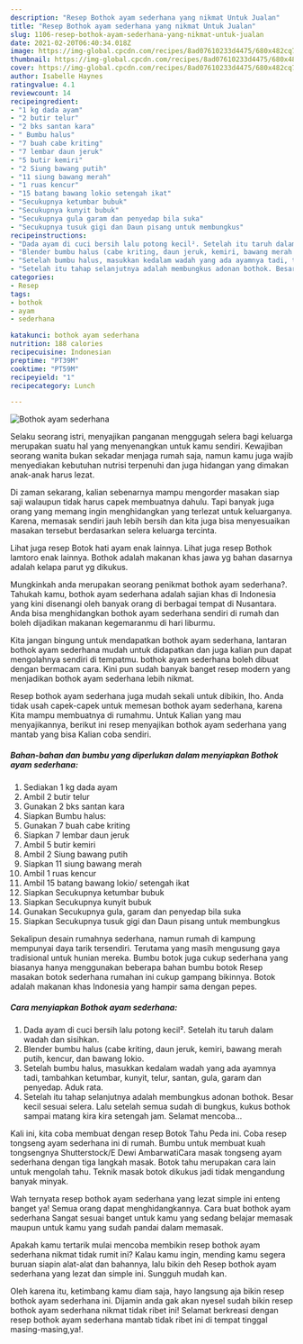 ```yaml
---
description: "Resep Bothok ayam sederhana yang nikmat Untuk Jualan"
title: "Resep Bothok ayam sederhana yang nikmat Untuk Jualan"
slug: 1106-resep-bothok-ayam-sederhana-yang-nikmat-untuk-jualan
date: 2021-02-20T06:40:34.018Z
image: https://img-global.cpcdn.com/recipes/8ad07610233d4475/680x482cq70/bothok-ayam-sederhana-foto-resep-utama.jpg
thumbnail: https://img-global.cpcdn.com/recipes/8ad07610233d4475/680x482cq70/bothok-ayam-sederhana-foto-resep-utama.jpg
cover: https://img-global.cpcdn.com/recipes/8ad07610233d4475/680x482cq70/bothok-ayam-sederhana-foto-resep-utama.jpg
author: Isabelle Haynes
ratingvalue: 4.1
reviewcount: 14
recipeingredient:
- "1 kg dada ayam"
- "2 butir telur"
- "2 bks santan kara"
- " Bumbu halus"
- "7 buah cabe kriting"
- "7 lembar daun jeruk"
- "5 butir kemiri"
- "2 Siung bawang putih"
- "11 siung bawang merah"
- "1 ruas kencur"
- "15 batang bawang lokio setengah ikat"
- "Secukupnya ketumbar bubuk"
- "Secukupnya kunyit bubuk"
- "Secukupnya gula garam dan penyedap bila suka"
- "Secukupnya tusuk gigi dan Daun pisang untuk membungkus"
recipeinstructions:
- "Dada ayam di cuci bersih lalu potong kecil². Setelah itu taruh dalam wadah dan sisihkan."
- "Blender bumbu halus (cabe kriting, daun jeruk, kemiri, bawang merah putih, kencur, dan bawang lokio."
- "Setelah bumbu halus, masukkan kedalam wadah yang ada ayamnya tadi, tambahkan ketumbar, kunyit, telur, santan, gula, garam dan penyedap. Aduk rata."
- "Setelah itu tahap selanjutnya adalah membungkus adonan bothok. Besar kecil sesuai selera. Lalu setelah semua sudah di bungkus, kukus bothok sampai matang kira kira setengah jam. Selamat mencoba..."
categories:
- Resep
tags:
- bothok
- ayam
- sederhana

katakunci: bothok ayam sederhana 
nutrition: 188 calories
recipecuisine: Indonesian
preptime: "PT39M"
cooktime: "PT59M"
recipeyield: "1"
recipecategory: Lunch

---
```



![Bothok ayam sederhana](https://img-global.cpcdn.com/recipes/8ad07610233d4475/680x482cq70/bothok-ayam-sederhana-foto-resep-utama.jpg)

Selaku seorang istri, menyajikan panganan menggugah selera bagi keluarga merupakan suatu hal yang menyenangkan untuk kamu sendiri. Kewajiban seorang  wanita bukan sekadar menjaga rumah saja, namun kamu juga wajib menyediakan kebutuhan nutrisi terpenuhi dan juga hidangan yang dimakan anak-anak harus lezat.

Di zaman  sekarang, kalian sebenarnya mampu mengorder masakan siap saji walaupun tidak harus capek membuatnya dahulu. Tapi banyak juga orang yang memang ingin menghidangkan yang terlezat untuk keluarganya. Karena, memasak sendiri jauh lebih bersih dan kita juga bisa menyesuaikan masakan tersebut berdasarkan selera keluarga tercinta. 

Lihat juga resep Botok hati ayam enak lainnya. Lihat juga resep Bothok lamtoro enak lainnya. Bothok adalah makanan khas jawa yg bahan dasarnya adalah kelapa parut yg dikukus.

Mungkinkah anda merupakan seorang penikmat bothok ayam sederhana?. Tahukah kamu, bothok ayam sederhana adalah sajian khas di Indonesia yang kini disenangi oleh banyak orang di berbagai tempat di Nusantara. Anda bisa menghidangkan bothok ayam sederhana sendiri di rumah dan boleh dijadikan makanan kegemaranmu di hari liburmu.

Kita jangan bingung untuk mendapatkan bothok ayam sederhana, lantaran bothok ayam sederhana mudah untuk didapatkan dan juga kalian pun dapat mengolahnya sendiri di tempatmu. bothok ayam sederhana boleh dibuat dengan bermacam cara. Kini pun sudah banyak banget resep modern yang menjadikan bothok ayam sederhana lebih nikmat.

Resep bothok ayam sederhana juga mudah sekali untuk dibikin, lho. Anda tidak usah capek-capek untuk memesan bothok ayam sederhana, karena Kita mampu membuatnya di rumahmu. Untuk Kalian yang mau menyajikannya, berikut ini resep menyajikan bothok ayam sederhana yang mantab yang bisa Kalian coba sendiri.

<!--inarticleads1-->

##### Bahan-bahan dan bumbu yang diperlukan dalam menyiapkan Bothok ayam sederhana:

1. Sediakan 1 kg dada ayam
1. Ambil 2 butir telur
1. Gunakan 2 bks santan kara
1. Siapkan  Bumbu halus:
1. Gunakan 7 buah cabe kriting
1. Siapkan 7 lembar daun jeruk
1. Ambil 5 butir kemiri
1. Ambil 2 Siung bawang putih
1. Siapkan 11 siung bawang merah
1. Ambil 1 ruas kencur
1. Ambil 15 batang bawang lokio/ setengah ikat
1. Siapkan Secukupnya ketumbar bubuk
1. Siapkan Secukupnya kunyit bubuk
1. Gunakan Secukupnya gula, garam dan penyedap bila suka
1. Siapkan Secukupnya tusuk gigi dan Daun pisang untuk membungkus


Sekalipun desain rumahnya sederhana, namun rumah di kampung mempunyai daya tarik tersendiri. Terutama yang masih mengusung gaya tradisional untuk hunian mereka. Bumbu botok juga cukup sederhana yang biasanya hanya menggunakan beberapa bahan bumbu botok Resep masakan botok sederhana rumahan ini cukup gampang bikinnya. Botok adalah makanan khas Indonesia yang hampir sama dengan pepes. 

<!--inarticleads2-->

##### Cara menyiapkan Bothok ayam sederhana:

1. Dada ayam di cuci bersih lalu potong kecil². Setelah itu taruh dalam wadah dan sisihkan.
1. Blender bumbu halus (cabe kriting, daun jeruk, kemiri, bawang merah putih, kencur, dan bawang lokio.
1. Setelah bumbu halus, masukkan kedalam wadah yang ada ayamnya tadi, tambahkan ketumbar, kunyit, telur, santan, gula, garam dan penyedap. Aduk rata.
1. Setelah itu tahap selanjutnya adalah membungkus adonan bothok. Besar kecil sesuai selera. Lalu setelah semua sudah di bungkus, kukus bothok sampai matang kira kira setengah jam. Selamat mencoba...


Kali ini, kita coba membuat dengan resep Botok Tahu Peda ini. Coba resep tongseng ayam sederhana ini di rumah. Bumbu untuk membuat kuah tongsengnya Shutterstock/E Dewi AmbarwatiCara masak tongseng ayam sederhana dengan tiga langkah masak. Botok tahu merupakan cara lain untuk mengolah tahu. Teknik masak botok dikukus jadi tidak mengandung banyak minyak. 

Wah ternyata resep bothok ayam sederhana yang lezat simple ini enteng banget ya! Semua orang dapat menghidangkannya. Cara buat bothok ayam sederhana Sangat sesuai banget untuk kamu yang sedang belajar memasak maupun untuk kamu yang sudah pandai dalam memasak.

Apakah kamu tertarik mulai mencoba membikin resep bothok ayam sederhana nikmat tidak rumit ini? Kalau kamu ingin, mending kamu segera buruan siapin alat-alat dan bahannya, lalu bikin deh Resep bothok ayam sederhana yang lezat dan simple ini. Sungguh mudah kan. 

Oleh karena itu, ketimbang kamu diam saja, hayo langsung aja bikin resep bothok ayam sederhana ini. Dijamin anda gak akan nyesel sudah bikin resep bothok ayam sederhana nikmat tidak ribet ini! Selamat berkreasi dengan resep bothok ayam sederhana mantab tidak ribet ini di tempat tinggal masing-masing,ya!.

